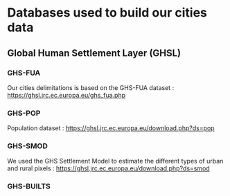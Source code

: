 # Databases used to build our cities data

## Global Human Settlement Layer (GHSL)

### GHS-FUA

Our cities delimitations is based on the GHS-FUA dataset : https://ghsl.jrc.ec.europa.eu/ghs_fua.php

### GHS-POP

Population dataset : https://ghsl.jrc.ec.europa.eu/download.php?ds=pop

### GHS-SMOD

We used the GHS Settlement Model to estimate the different types of urban and rural pixels : https://ghsl.jrc.ec.europa.eu/download.php?ds=smod

### GHS-BUILTS
